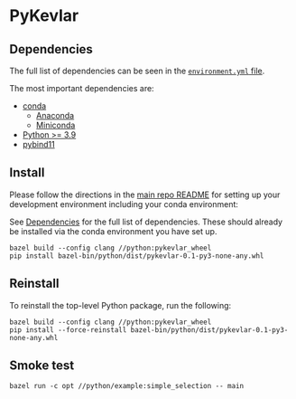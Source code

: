 # PyKevlar

## Dependencies

The full list of dependencies can be seen in the [`environment.yml` file](../environment.yml).

The most important dependencies are:
- [conda](https://docs.conda.io/projects/conda/en/latest/index.html)
    - [Anaconda](https://www.anaconda.com/)
    - [Miniconda](https://docs.conda.io/en/latest/miniconda.html)
- [Python >= 3.9](https://www.python.org/)
- [pybind11](https://pybind11.readthedocs.io/en/stable/)

## Install

Please follow the directions in the [main repo README](../README.md) for setting up your development environment including your conda environment:

See [Dependencies](#dependencies) for the full list of dependencies. These should already be installed via the conda environment you have set up.

```
bazel build --config clang //python:pykevlar_wheel
pip install bazel-bin/python/dist/pykevlar-0.1-py3-none-any.whl
```

## Reinstall

To reinstall the top-level Python package,
run the following:
```
bazel build --config clang //python:pykevlar_wheel
pip install --force-reinstall bazel-bin/python/dist/pykevlar-0.1-py3-none-any.whl
```

## Smoke test

```
bazel run -c opt //python/example:simple_selection -- main
```
